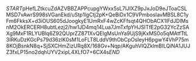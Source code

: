 $START$pHefLZtkcuZdAZVBBZAPPcupgYWxx5sL7lJIXZ9pJxJoD9eJToaCSLMSD7vAwrS998sVGanEkd/uStp1IgCtj2pK+QeBiDx1C9VPmbosIavMBSL8C1yFm6FkksX+d3iOUS605dJoogkyE1UmRxF4wZcKFfsqt4QHObACX1lFdJDlMsnM2OkERCERH8ubtLezj2/hw1JD4mq14Lua7JmTxfpYHJSITfE2pG32YcZzSAXg9MxF1RLYUBlq6Z92QUprZZ871XvQElgMsUnYa9UjS9jKxMS0o5qMAtfTtL3IRKuDzKGcPs79d36zlK0sM1LoFLT8LddV9thObCpOsIeyH6pgwY4VhP75m8KOjBsnkN8q+SjSXCHmZizURq8X/168Gv+Nqp/AKguhVIQZklmBILQiNA1JUJZ3fxLP15no2dqhUYV2xipL4XLfO7+6CX4s$END$